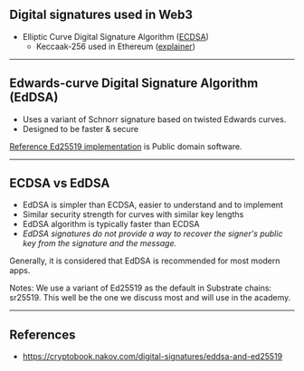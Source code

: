 
## Digital signatures used in Web3

<!-- TODO: list and define all web3 relevant ones -->
- Elliptic Curve Digital Signature Algorithm ([ECDSA](https://en.wikipedia.org/wiki/Elliptic_Curve_Digital_Signature_Algorithm))
    - Keccaak-256 used in Ethereum ([explainer](https://ethereum.stackexchange.com/questions/3542/how-are-ethereum-addresses-generated))


---

## Edwards-curve Digital Signature Algorithm (EdDSA)

- Uses a variant of Schnorr signature based on twisted Edwards curves.
- Designed to be faster & secure

[Reference Ed25519 implementation](https://ed25519.cr.yp.to/software.html) is Public domain software.

---

## ECDSA vs EdDSA

- EdDSA is simpler than ECDSA, easier to understand and to implement
- Similar security strength for curves with similar key lengths
- EdDSA algorithm is typically faster than ECDSA
- _EdDSA signatures do not provide a way to recover the signer's public key from the signature and the message._ 

Generally, it is considered that EdDSA is recommended for most modern apps.

Notes:
We use a variant of Ed25519 as the default in Substrate chains: sr25519.
This well be the one we discuss most and will use in the academy.

---

## References

- https://cryptobook.nakov.com/digital-signatures/eddsa-and-ed25519